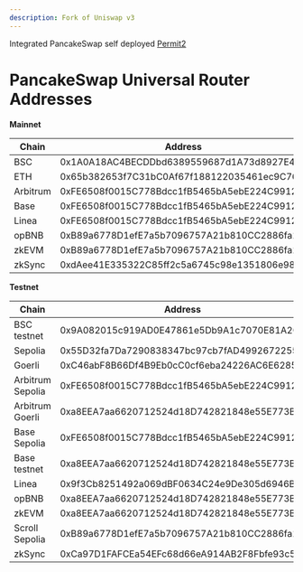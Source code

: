 ```yaml
---
description: Fork of Uniswap v3
---
```


Integrated PancakeSwap self deployed [Permit2](/contracts/permit2/addresses)

# PancakeSwap Universal Router Addresses

**Mainnet**

| Chain    | Address                                    |
| -------- | ------------------------------------------ |
| BSC      | 0x1A0A18AC4BECDDbd6389559687d1A73d8927E416 |
| ETH      | 0x65b382653f7C31bC0Af67f188122035461ec9C76 |
| Arbitrum | 0xFE6508f0015C778Bdcc1fB5465bA5ebE224C9912 |
| Base     | 0xFE6508f0015C778Bdcc1fB5465bA5ebE224C9912 |
| Linea    | 0xFE6508f0015C778Bdcc1fB5465bA5ebE224C9912 |
| opBNB    | 0xB89a6778D1efE7a5b7096757A21b810CC2886fa1 |
| zkEVM    | 0xB89a6778D1efE7a5b7096757A21b810CC2886fa1 |
| zkSync   | 0xdAee41E335322C85ff2c5a6745c98e1351806e98 |

**Testnet**

| Chain            | Address                                    |
| ---------------- | ------------------------------------------ |
| BSC testnet      | 0x9A082015c919AD0E47861e5Db9A1c7070E81A2C7 |
| Sepolia          | 0x55D32fa7Da7290838347bc97cb7fAD4992672255 |
| Goerli           | 0xC46abF8B66Df4B9Eb0cC0cf6eba24226AC6E6285 |
| Arbitrum Sepolia | 0xFE6508f0015C778Bdcc1fB5465bA5ebE224C9912 |
| Arbitrum Goerli  | 0xa8EEA7aa6620712524d18D742821848e55E773B5 |
| Base Sepolia     | 0xFE6508f0015C778Bdcc1fB5465bA5ebE224C9912 |
| Base testnet     | 0xa8EEA7aa6620712524d18D742821848e55E773B5 |
| Linea            | 0x9f3Cb8251492a069dBF0634C24e9De305d6946B8 |
| opBNB            | 0xa8EEA7aa6620712524d18D742821848e55E773B5 |
| zkEVM            | 0xa8EEA7aa6620712524d18D742821848e55E773B5 |
| Scroll Sepolia   | 0xB89a6778D1efE7a5b7096757A21b810CC2886fa1 |
| zkSync           | 0xCa97D1FAFCEa54EFc68d66eA914AB2F8Fbfe93c5 |
